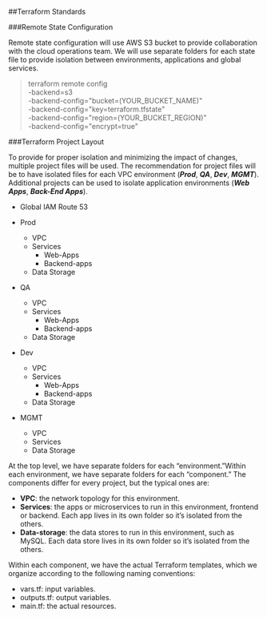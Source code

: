 ##Terraform Standards

###Remote State Configuration

Remote state configuration will use AWS S3 bucket to provide collaboration with the cloud
operations team.  We will use separate folders for each state file to provide isolation
between environments, applications and global services.

>terraform remote config \
    -backend=s3 \
    -backend-config="bucket=(YOUR_BUCKET_NAME)" \
    -backend-config="key=terraform.tfstate" \
    -backend-config="region=(YOUR_BUCKET_REGION)" \
    -backend-config="encrypt=true"


###Terraform Project Layout

To provide for proper isolation and minimizing the impact of changes, multiple project files
will be used.  The recommendation for project files will be to have isolated files for
each VPC environment (**_Prod_**, **_QA_**, **_Dev_**, **_MGMT_**). Additional projects
can be used to isolate application environments (**_Web Apps_**, **_Back-End Apps_**).


* Global
	IAM
	Route 53

* Prod
	* VPC
	* Services
		* Web-Apps
		* Backend-apps
	* Data Storage 
	
* QA
	* VPC
	* Services
		* Web-Apps
		* Backend-apps
	* Data Storage
	
* Dev
	* VPC
	* Services
		* Web-Apps
		* Backend-apps
	* Data Storage

* MGMT
	* VPC
	* Services
	* Data Storage
	
At the top level, we have separate folders for each “environment.”Within each environment, 
we have separate folders for each “component.” The components differ for every project, 
but the typical ones are:

* **VPC**: the network topology for this environment.
* **Services**: the apps or microservices to run in this environment, frontend or backend. 
	Each app lives in its own folder so it’s isolated from the others.
* **Data-storage**: the data stores to run in this environment, such as MySQL. Each data 
	store lives in its own folder so it’s isolated from the others.
	
Within each component, we have the actual Terraform templates, which we organize according 
to the following naming conventions:

* vars.tf: input variables.
* outputs.tf: output variables.
* main.tf: the actual resources.